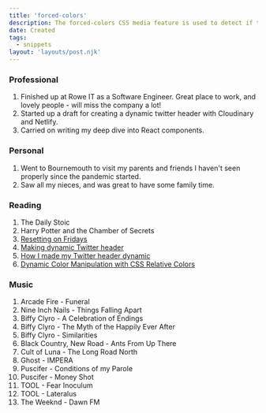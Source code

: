 ```yaml
---
title: 'forced-colors'
description: The forced-colors CSS media feature is used to detect if the user agent has enabled a forced colors mode where it enforces a user-chosen limited color palette on the page.
date: Created
tags:
  - snippets
layout: 'layouts/post.njk'
---
```


### Professional

1. Finished up at Rowe IT as a Software Engineer. Great place to work, and lovely people - will miss the company a lot!
1. Started up a draft for creating a dynamic twitter header with Cloudinary and Netlify.
1. Carried on writing my deep dive into React components.

### Personal

1. Went to Bournemouth to visit my parents and friends I haven't seen properly since the pandemic started.
1. Saw all my nieces, and was great to have some family time.

### Reading

1. The Daily Stoic
1. Harry Potter and the Chamber of Secrets
1. [Resetting on Fridays](https://www.getrevue.co/profile/aspit/issues/resetting-on-fridays-1069745?via=twitter-card&client=DesktopWeb&element=issue-card)
1. [Making dynamic Twitter header](https://blog.devgenius.io/making-dynamic-twitter-header-e7dcd5e08f4a)
1. [How I made my Twitter header dynamic](https://daily-dev-tips.com/posts/how-i-made-my-twitter-header-dynamic)
1. [Dynamic Color Manipulation with CSS Relative Colors](https://blog.jim-nielsen.com/2021/css-relative-colors/)

### Music

1. Arcade Fire - Funeral
1. Nine Inch Nails - Things Falling Apart
1. Biffy Clyro - A Celebration of Endings
1. Biffy Clyro - The Myth of the Happily Ever After
1. Biffy Clyro - Similarities
1. Black Country, New Road - Ants From Up There
1. Cult of Luna - The Long Road North
1. Ghost - IMPERA
1. Puscifer - Conditions of my Parole
1. Puscifer - Money Shot
1. TOOL - Fear Inoculum
1. TOOL - Lateralus
1. The Weeknd - Dawn FM
